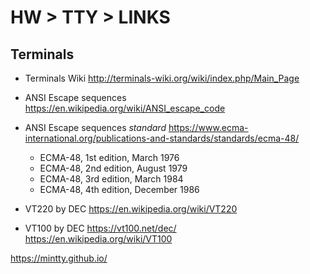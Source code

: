 # HW > TTY > LINKS

## Terminals

* Terminals Wiki
http://terminals-wiki.org/wiki/index.php/Main_Page

* ANSI Escape sequences
https://en.wikipedia.org/wiki/ANSI_escape_code

* ANSI Escape sequences *standard*
https://www.ecma-international.org/publications-and-standards/standards/ecma-48/
  - ECMA-48, 1st edition, March 1976
  - ECMA-48, 2nd edition, August 1979
  - ECMA-48, 3rd edition, March 1984
  - ECMA-48, 4th edition, December 1986

* VT220 by DEC
https://en.wikipedia.org/wiki/VT220

* VT100 by DEC
https://vt100.net/dec/
https://en.wikipedia.org/wiki/VT100


https://mintty.github.io/
